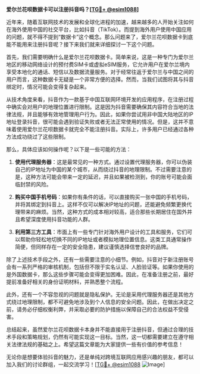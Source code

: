 **爱尔兰花呗数据卡可以注册抖音吗？[[TG💪+ @esim1088](https://t.me/s/esim1088)]**

近年来，随着互联网技术的发展和全球化进程的加速，越来越多的人开始关注如何在海外使用中国的社交平台，比如抖音（TikTok）。而提到海外用户使用中国应用的问题，就不得不提到“数据卡”这个概念。那么问题来了，爱尔兰花呗数据卡到底能不能用来注册抖音呢？接下来我们就来详细探讨一下这个问题。

首先，我们需要明确什么是爱尔兰花呗数据卡。简单来说，这是一种专门为爱尔兰地区的移动网络设计的预付费SIM卡或虚拟eSIM服务，它允许用户在爱尔兰境内享受本地化的通话、短信以及数据流量服务。对于经常往返于爱尔兰与中国之间的用户而言，这种数据卡无疑是一个非常方便的选择。然而，当我们试图将其与抖音绑定时，情况可能会变得复杂起来。

从技术角度来看，抖音作为一款基于中国互联网环境开发的应用程序，在注册过程中确实会对用户的地理位置进行限制。这是因为抖音需要确保其内容符合当地的法律法规，并且能够有效地管理用户行为。因此，如果你尝试用非中国大陆地区的IP地址登录抖音，很可能会遇到验证失败或者无法正常使用的情况。但是，这并不意味着使用爱尔兰花呗数据卡就完全不能注册抖音。实际上，许多用户已经通过各种方法成功绕过了这些限制。

那么，具体应该如何操作呢？以下是一些可能的方法：

1. **使用代理服务器**：这是最常见的一种方式。通过设置代理服务器，你可以伪装自己的IP地址为中国的某个城市，从而绕过抖音的地理限制。不过需要注意的是，这种方法可能会带来一定的延迟，并且如果被检测到，你的账号可能会面临封禁的风险。

2. **购买中国手机号码**：如果你有条件的话，可以直接购买一张中国的手机号码，并将其绑定到抖音上。这样不仅可以解决IP地址的问题，还能避免频繁更换代理带来的麻烦。当然，这种方式的成本相对较高，适合那些长期居住在国外并且希望深度使用抖音功能的人群。

3. **利用第三方工具**：市面上有一些专门针对海外用户设计的工具和服务，它们可以帮助你轻松地切换不同的IP地址或者模拟地理位置信息。这类工具通常操作简便，但同样存在一定的安全隐患，建议谨慎选择信誉良好的品牌。

除了上述技术手段之外，还有一些需要注意的小细节。例如，抖音对于新注册账号会有一系列严格的审核机制，包括但不限于实名认证、人脸验证等。如果你使用的是外国数据卡，那么这些步骤可能会变得更加困难。因此，在准备注册之前，最好提前准备好相关的身份证明材料，并熟悉整个流程。

此外，还有一个不容忽视的问题就是隐私保护。无论是采用代理服务器还是其他方式绕过地理限制，都不可避免地涉及到个人信息的安全问题。因此，在做出决定之前，请务必仔细权衡利弊，并采取必要的防护措施以保障自己的合法权益不受侵害。

总结起来，虽然爱尔兰花呗数据卡本身并不能直接用于注册抖音，但通过合理的技术手段和策略规划，仍然有可能实现这一目标。当然，这一切都需要建立在遵守相关法律法规的基础之上。希望这篇文章能为大家提供一些有价值的参考信息！

无论你是想要体验抖音的魅力，还是单纯对跨境互联网应用感兴趣的朋友，都可以加入我们的讨论群组，一起交流学习！[[TG💪+ @esim1088](https://t.me/s/esim1088) ![Image](https://i.postimg.cc/4NQfJmqS/Snipaste-2025-05-13-00-14-12.png)]